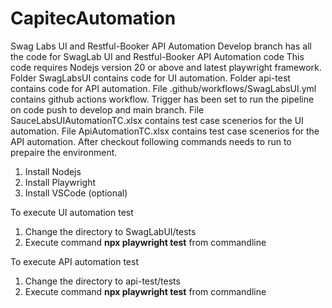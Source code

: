 # CapitecAutomation
Swag Labs UI and Restful-Booker API Automation
Develop branch has all the code for SwagLab UI and Restful-Booker API Automation code
This code requires Nodejs version 20 or above and latest playwright framework.
Folder SwagLabsUI contains code for UI automation.
Folder api-test contains code for API automation.
File .github/workflows/SwagLabsUI.yml contains github actions workflow. Trigger has been set to run the pipeline on code push to develop and main branch.
File SauceLabsUIAutomationTC.xlsx contains test case scenerios for the UI automation.
File ApiAutomationTC.xlsx contains test case scenerios for the API automation.
After checkout following commands needs to run to prepaire the environment.
1. Install Nodejs
2. Install Playwright
3. Install VSCode (optional)

To execute UI automation test 
1. Change the directory to SwagLabUI/tests
2. Execute command **npx playwright test** from commandline

To execute API automation test 
1. Change the directory to api-test/tests
2. Execute command **npx playwright test** from commandline
